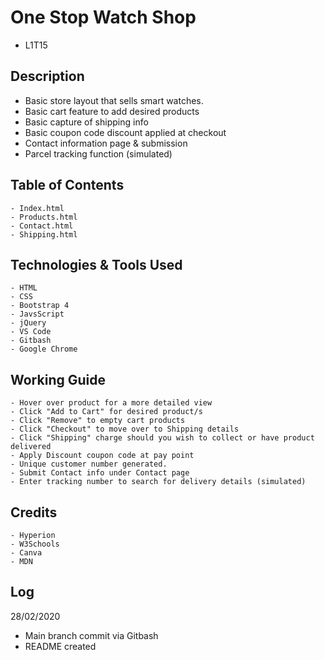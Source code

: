 # One Stop Watch Shop
 - L1T15 
 
 ## Description
 - Basic store layout that sells smart watches.
 - Basic cart feature to add desired products
 - Basic capture of shipping info
 - Basic coupon code discount applied at checkout
 - Contact information page & submission 
 - Parcel tracking function (simulated)
 
## Table of Contents
``` 
- Index.html
- Products.html
- Contact.html
- Shipping.html
```
    
## Technologies & Tools Used
``` 
- HTML
- CSS
- Bootstrap 4
- JavsScript
- jQuery
- VS Code
- Gitbash
- Google Chrome
```
    
## Working Guide
  
 ``` 
- Hover over product for a more detailed view
- Click "Add to Cart" for desired product/s
- Click "Remove" to empty cart products
- Click "Checkout" to move over to Shipping details
- Click "Shipping" charge should you wish to collect or have product delivered
- Apply Discount coupon code at pay point
- Unique customer number generated.
- Submit Contact info under Contact page
- Enter tracking number to search for delivery details (simulated)

```
     
## Credits

``` 
- Hyperion
- W3Schools
- Canva
- MDN

```
  
 ## Log
 28/02/2020
 
- Main branch commit via Gitbash
- README created
  
 
 
  
 
 
